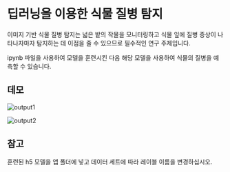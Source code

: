 # 딥러닝을 이용한 식물 질병 탐지

이미지 기반 식물 질병 탐지는 넓은 밭의 작물을 모니터링하고 식물 잎에 질병 증상이 나타나자마자 탐지하는 데 이점을 줄 수 있으므로 필수적인 연구 주제입니다.

ipynb 파일을 사용하여 모델을 훈련시킨 다음 해당 모델을 사용하여 식물의 질병을 예측할 수 있습니다.


## 데모

![output1](https://user-images.githubusercontent.com/78130964/185595235-93111ca6-4277-4456-b0b8-a762c4bb41a0.png)


![output2](https://user-images.githubusercontent.com/78130964/167244958-fb800f61-fd35-4350-bdb8-abe913709bf4.png)


## 참고

훈련된 h5 모델을 앱 폴더에 넣고 데이터 세트에 따라 레이블 이름을 변경하십시오.
